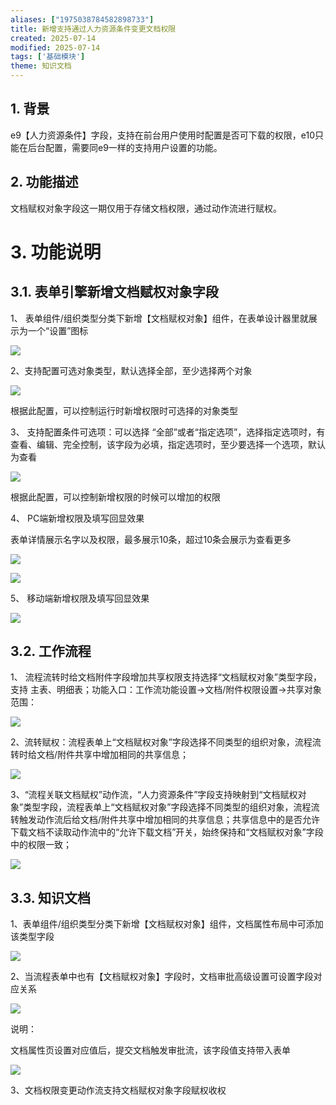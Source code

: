 ```yaml
---
aliases: ["1975038784582898733"]
title: 新增支持通过人力资源条件变更文档权限
created: 2025-07-14
modified: 2025-07-14
tags: ['基础模块']
theme: 知识文档
---
```


## 1. **背景**

e9【人力资源条件】字段，支持在前台用户使用时配置是否可下载的权限，e10只能在后台配置，需要同e9一样的支持用户设置的功能。

## 2. **功能描述**

文档赋权对象字段这一期仅用于存储文档权限，通过动作流进行赋权。

# 3. **功能说明**

## 3.1. **表单引擎新增文档赋权对象字段**

1、 表单组件/组织类型分类下新增【文档赋权对象】组件，在表单设计器里就展示为一个“设置”图标

![](https://myhelpdoc.oss-cn-heyuan.aliyuncs.com/mdimages/520c26a74b88f32f1ba5de8029e445b0.jpg)

2、支持配置可选对象类型，默认选择全部，至少选择两个对象

![](https://myhelpdoc.oss-cn-heyuan.aliyuncs.com/mdimages/6c820ca7508f678eee163fb7d9de65f6.jpg)

根据此配置，可以控制运行时新增权限时可选择的对象类型

3、 支持配置条件可选项：可以选择 “全部”或者“指定选项”，选择指定选项时，有查看、编辑、完全控制，该字段为必填，指定选项时，至少要选择一个选项，默认为查看

![](https://myhelpdoc.oss-cn-heyuan.aliyuncs.com/mdimages/e400f27c3028c97b8c20d8e0e73288db.jpg)

根据此配置，可以控制新增权限的时候可以增加的权限

4、 PC端新增权限及填写回显效果

表单详情展示名字以及权限，最多展示10条，超过10条会展示为查看更多

![](https://myhelpdoc.oss-cn-heyuan.aliyuncs.com/mdimages/7f5a922ffc3c79bd4ef1b2a57cf02d6e.jpg)

![](https://myhelpdoc.oss-cn-heyuan.aliyuncs.com/mdimages/c358c723056feb36690765de1180ffb2.jpg)

5、 移动端新增权限及填写回显效果

![](https://myhelpdoc.oss-cn-heyuan.aliyuncs.com/mdimages/6f741ac8869ceb452540b9cc4b48a3b5.jpg)

## 3.2. **工作流程**

1、 流程流转时给文档附件字段增加共享权限支持选择“文档赋权对象”类型字段，支持 主表、明细表；功能入口：工作流功能设置->文档/附件权限设置->共享对象范围：

![](https://myhelpdoc.oss-cn-heyuan.aliyuncs.com/mdimages/b1284773753eeb4b93506090601bc105.jpg)

2、流转赋权：流程表单上“文档赋权对象”字段选择不同类型的组织对象，流程流转时给文档/附件共享中增加相同的共享信息；

![](https://myhelpdoc.oss-cn-heyuan.aliyuncs.com/mdimages/eb57a5246fae78237aa67b4e5e7f5806.jpg)

3、“流程关联文档赋权”动作流，“人力资源条件”字段支持映射到“文档赋权对象”类型字段，流程表单上“文档赋权对象”字段选择不同类型的组织对象，流程流转触发动作流后给文档/附件共享中增加相同的共享信息；共享信息中的是否允许下载文档不读取动作流中的“允许下载文档”开关，始终保持和“文档赋权对象”字段中的权限一致；

![](https://myhelpdoc.oss-cn-heyuan.aliyuncs.com/mdimages/5aa60905c4ed81cff133ec8ce6023d60.jpg)

## 3.3. **知识文档**

1、表单组件/组织类型分类下新增【文档赋权对象】组件，文档属性布局中可添加该类型字段

![](https://myhelpdoc.oss-cn-heyuan.aliyuncs.com/mdimages/73a42f972c9c0935ca17403e47be0129.jpg)

2、当流程表单中也有【文档赋权对象】字段时，文档审批高级设置可设置字段对应关系

![](https://myhelpdoc.oss-cn-heyuan.aliyuncs.com/mdimages/caf11f5dae9a0c6c685844a17e773343.jpg)

说明：

文档属性页设置对应值后，提交文档触发审批流，该字段值支持带入表单

![](https://myhelpdoc.oss-cn-heyuan.aliyuncs.com/mdimages/6044b333798ff914761100bdca208da4.jpg)

3、文档权限变更动作流支持文档赋权对象字段赋权收权

